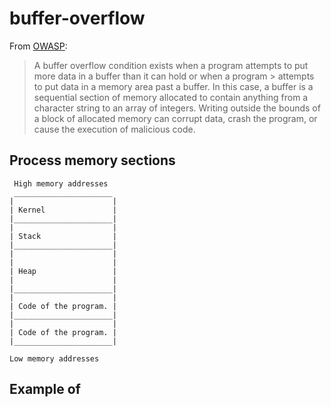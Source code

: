 # buffer-overflow
From [OWASP](https://owasp.org/www-community/vulnerabilities/Buffer_Overflow):
> A buffer overflow condition exists when a program attempts to put more data in a buffer than it can hold or when a program > attempts to put data in a memory area past a buffer. In this case, a buffer is a sequential section of memory allocated to contain anything from a character string to an array of integers. Writing outside the bounds of a block of allocated memory can corrupt data, crash the program, or cause the execution of malicious code.

## Process memory sections
```
 High memory addresses
 ______________________
|                      |    
| Kernel               |
|______________________|
|                      |
| Stack                |
|______________________|
|                      |
|                      |
| Heap                 | 
|                      |
|______________________|
|                      |
| Code of the program. |
|______________________|
|                      | 
| Code of the program. |
|______________________|

Low memory addresses
```

## Example of 

